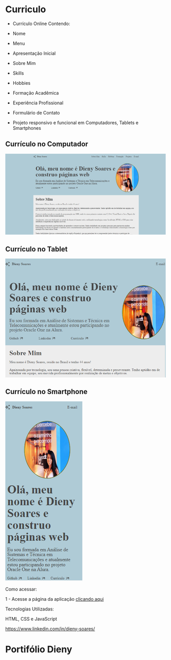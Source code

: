 # Curriculo

- Currículo Online Contendo:

- Nome
- Menu
- Apresentação Inicial
- Sobre Mim
- Skills
- Hobbies
- Formação Acadêmica
- Experiência Profissional
- Formulário de Contato
- Projeto responsivo e funcional em Computadores, Tablets e Smartphones

## Currículo no Computador

![Currículo no Computador](./curriculo1.png)

## Currículo no Tablet

![Currículo no Tablet](./curriculo2.png)

## Currículo no Smartphone

![Currículo no smartphone](./curriculo3.png)

Como acessar:

1 - Acesse a página da aplicação <a href="https://dyrj.github.io/portifolioDieny/">clicando aqui</a><br>

Tecnologias Utilizadas:

HTML, CSS e JavaScript

https://www.linkedin.com/in/dieny-soares/

# Portifólio Dieny
